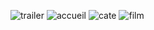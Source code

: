 ![trailer](https://github.com/AbabbarY/cima_club/assets/96066929/8dd9f0e7-2761-4a44-bb26-274fd5dc97b1)
![accueil](https://github.com/AbabbarY/cima_club/assets/96066929/ed5ed5ac-442e-4838-8d2c-e64cacc84513)
![cate](https://github.com/AbabbarY/cima_club/assets/96066929/867daafc-4548-473f-bf61-19974d1f9dd7)
![film](https://github.com/AbabbarY/cima_club/assets/96066929/ceeceda0-89fd-4539-9743-122aa1fb0b89)
